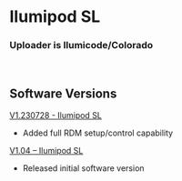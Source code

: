# Ilumipod SL

### Uploader is Ilumicode/Colorado 
&nbsp;

## Software Versions

[V1.230728 - Ilumipod SL](https://github.com/CHAUVET-ILUMINARC/ILUMIPODSL/blob/5639bfeed2357e9e79a86254da928c245b5ca6dc/firmware/V1.230728.zip)
- Added full RDM setup/control capability

[V1.04 – Ilumipod SL](https://github.com/CHAUVET-ILUMINARC/ILUMIPODSL/blob/5639bfeed2357e9e79a86254da928c245b5ca6dc/firmware/V1.04_211201.zip)
- Released initial software version
